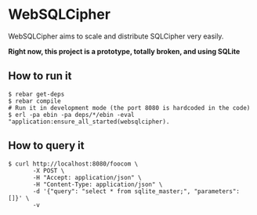 # WebSQLCipher

WebSQLCipher aims to scale and distribute SQLCipher very easily.

**Right now, this project is a prototype, totally broken, and using SQLite**

## How to run it

    $ rebar get-deps
    $ rebar compile
    # Run it in development mode (the port 8080 is hardcoded in the code)
    $ erl -pa ebin -pa deps/*/ebin -eval "application:ensure_all_started(websqlcipher).

## How to query it

    $ curl http://localhost:8080/foocom \
           -X POST \
           -H "Accept: application/json" \
           -H "Content-Type: application/json" \
           -d '{"query": "select * from sqlite_master;", "parameters": []}' \
           -v
